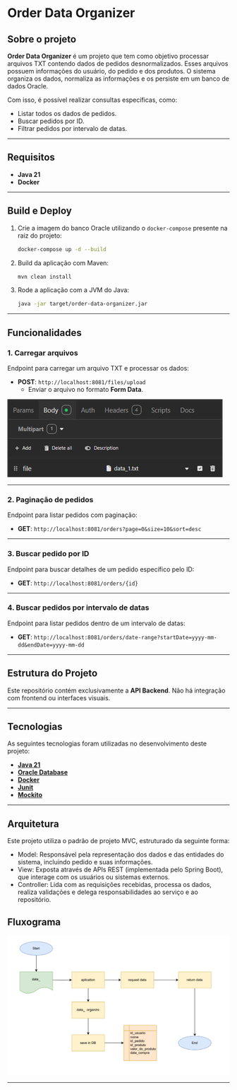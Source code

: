 
# Order Data Organizer

## Sobre o projeto

**Order Data Organizer** é um projeto que tem como objetivo processar arquivos TXT contendo dados de pedidos desnormalizados. Esses arquivos possuem informações do usuário, do pedido e dos produtos. O sistema organiza os dados, normaliza as informações e os persiste em um banco de dados Oracle.  

Com isso, é possível realizar consultas específicas, como:  
- Listar todos os dados de pedidos.  
- Buscar pedidos por ID.  
- Filtrar pedidos por intervalo de datas.  

---

## Requisitos

- **Java 21**  
- **Docker**

---

## Build e Deploy

1. Crie a imagem do banco Oracle utilizando o `docker-compose` presente na raiz do projeto:  
   ```bash
   docker-compose up -d --build
   ```
   
2. Build da aplicação com Maven:  
   ```bash
   mvn clean install
   ```
   
2. Rode a aplicação com a JVM do Java:  
   ```bash
   java -jar target/order-data-organizer.jar
   ```

---

## Funcionalidades

### 1. **Carregar arquivos**
Endpoint para carregar um arquivo TXT e processar os dados:
- **POST**: `http://localhost:8081/files/upload`  
  - Enviar o arquivo no formato **Form Data**.  

![Exemplo de envio de arquivo](images/uploadFile.png)

---

### 2. **Paginação de pedidos**
Endpoint para listar pedidos com paginação:
- **GET**: `http://localhost:8081/orders?page=0&size=10&sort=desc`

---

### 3. **Buscar pedido por ID**
Endpoint para buscar detalhes de um pedido específico pelo ID:
- **GET**: `http://localhost:8081/orders/{id}`

---

### 4. **Buscar pedidos por intervalo de datas**
Endpoint para listar pedidos dentro de um intervalo de datas:
- **GET**: `http://localhost:8081/orders/date-range?startDate=yyyy-mm-dd&endDate=yyyy-mm-dd`

---

## Estrutura do Projeto

Este repositório contém exclusivamente a **API Backend**. Não há integração com frontend ou interfaces visuais.

---

## Tecnologias

As seguintes tecnologias foram utilizadas no desenvolvimento deste projeto:

- **[Java 21](https://www.oracle.com/java)**  
- **[Oracle Database](https://docs.oracle.com/en/database/oracle/oracle-database/index.html)**  
- **[Docker](https://docs.docker.com/)**
- **[Junit](https://junit.org/junit5/docs/current/user-guide/)**
- **[Mockito](https://site.mockito.org/)**

---

## Arquitetura

Este projeto utiliza o padrão de projeto MVC, estruturado da seguinte forma:

- Model: Responsável pela representação dos dados e das entidades do sistema, incluindo pedido e suas informações.
- View: Exposta através de APIs REST (implementada pelo Spring Boot), que interage com os usuários ou sistemas externos.
- Controller: Lida com as requisições recebidas, processa os dados, realiza validações e delega responsabilidades ao serviço e ao repositório.

## Fluxograma

![Fluxograma do processo do arquivo](images/fluxograma.png)

---
